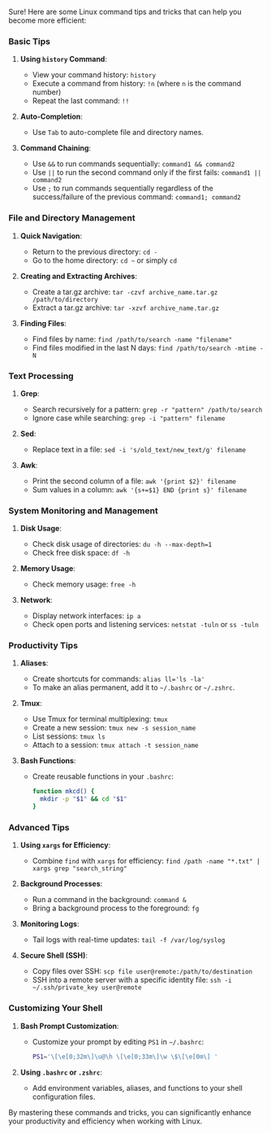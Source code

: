 Sure! Here are some Linux command tips and tricks that can help you become more efficient:

### Basic Tips

1. **Using `history` Command**:
   - View your command history: `history`
   - Execute a command from history: `!n` (where `n` is the command number)
   - Repeat the last command: `!!`

2. **Auto-Completion**:
   - Use `Tab` to auto-complete file and directory names.

3. **Command Chaining**:
   - Use `&&` to run commands sequentially: `command1 && command2`
   - Use `||` to run the second command only if the first fails: `command1 || command2`
   - Use `;` to run commands sequentially regardless of the success/failure of the previous command: `command1; command2`

### File and Directory Management

1. **Quick Navigation**:
   - Return to the previous directory: `cd -`
   - Go to the home directory: `cd ~` or simply `cd`

2. **Creating and Extracting Archives**:
   - Create a tar.gz archive: `tar -czvf archive_name.tar.gz /path/to/directory`
   - Extract a tar.gz archive: `tar -xzvf archive_name.tar.gz`

3. **Finding Files**:
   - Find files by name: `find /path/to/search -name "filename"`
   - Find files modified in the last N days: `find /path/to/search -mtime -N`

### Text Processing

1. **Grep**:
   - Search recursively for a pattern: `grep -r "pattern" /path/to/search`
   - Ignore case while searching: `grep -i "pattern" filename`

2. **Sed**:
   - Replace text in a file: `sed -i 's/old_text/new_text/g' filename`

3. **Awk**:
   - Print the second column of a file: `awk '{print $2}' filename`
   - Sum values in a column: `awk '{s+=$1} END {print s}' filename`

### System Monitoring and Management

1. **Disk Usage**:
   - Check disk usage of directories: `du -h --max-depth=1`
   - Check free disk space: `df -h`

2. **Memory Usage**:
   - Check memory usage: `free -h`

3. **Network**:
   - Display network interfaces: `ip a`
   - Check open ports and listening services: `netstat -tuln` or `ss -tuln`

### Productivity Tips

1. **Aliases**:
   - Create shortcuts for commands: `alias ll='ls -la'`
   - To make an alias permanent, add it to `~/.bashrc` or `~/.zshrc`.

2. **Tmux**:
   - Use Tmux for terminal multiplexing: `tmux`
   - Create a new session: `tmux new -s session_name`
   - List sessions: `tmux ls`
   - Attach to a session: `tmux attach -t session_name`

3. **Bash Functions**:
   - Create reusable functions in your `.bashrc`:
     ```bash
     function mkcd() {
       mkdir -p "$1" && cd "$1"
     }
     ```

### Advanced Tips

1. **Using `xargs` for Efficiency**:
   - Combine `find` with `xargs` for efficiency: `find /path -name "*.txt" | xargs grep "search_string"`

2. **Background Processes**:
   - Run a command in the background: `command &`
   - Bring a background process to the foreground: `fg`

3. **Monitoring Logs**:
   - Tail logs with real-time updates: `tail -f /var/log/syslog`

4. **Secure Shell (SSH)**:
   - Copy files over SSH: `scp file user@remote:/path/to/destination`
   - SSH into a remote server with a specific identity file: `ssh -i ~/.ssh/private_key user@remote`

### Customizing Your Shell

1. **Bash Prompt Customization**:
   - Customize your prompt by editing `PS1` in `~/.bashrc`:
     ```bash
     PS1='\[\e[0;32m\]\u@\h \[\e[0;33m\]\w \$\[\e[0m\] '
     ```

2. **Using `.bashrc` or `.zshrc`**:
   - Add environment variables, aliases, and functions to your shell configuration files.

By mastering these commands and tricks, you can significantly enhance your productivity and efficiency when working with Linux.
